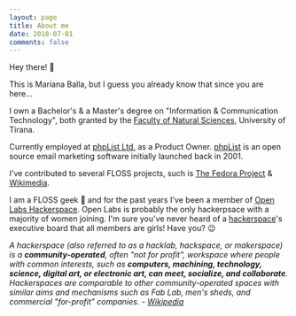 ```yaml
---
layout: page
title: About me
date: 2018-07-01
comments: false
---
```


Hey there! 👋

This is Mariana Balla, but I guess you already know that since you are here...

I own a Bachelor's & a Master's degree on "Information & Communication Technology", both granted by the [Faculty of Natural Sciences](http://www.fshn.edu.al/), University of Tirana. 

Currently employed at [phpList Ltd.](https://www.phplist.com/) as a Product Owner. [phpList](https://www.phplist.org/) is an open source email marketing software initially launched back in 2001. 

I've contributed to several FLOSS projects, such is [The Fedora Project](https://getfedora.org/) & [Wikimedia](https://meta.wikimedia.org/wiki/Wikimedia_Community_User_Group_Albania).

I am a FLOSS geek 🎊 and for the past years I've been a member of [Open Labs Hackerspace](https://openlabs.cc/en/). Open Labs is probably the only hackerpsace with a majority of women joining. I'm sure you've never heard of a [hackerspace](https://en.wikipedia.org/wiki/Hackerspace)'s executive board that all members are girls! Have you? 😉 

_A hackerspace (also referred to as a hacklab, hackspace, or makerspace) is a **community-operated**, often "not for profit", workspace where people with common interests, such as **computers, machining, technology, science, digital art, or electronic art, can meet, socialize, and collaborate**. Hackerspaces are comparable to other community-operated spaces with similar aims and mechanisms such as Fab Lab, men's sheds, and commercial "for-profit" companies. - [Wikipedia](https://en.wikipedia.org/wiki/Hackerspace)_
